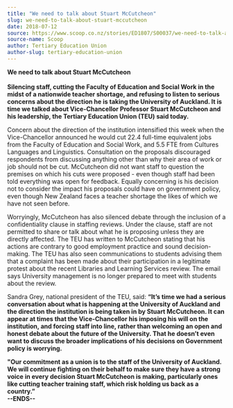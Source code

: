 ```yaml
---
title: "We need to talk about Stuart McCutcheon"
slug: we-need-to-talk-about-stuart-mccutcheon
date: 2018-07-12
source: https://www.scoop.co.nz/stories/ED1807/S00037/we-need-to-talk-about-stuart-mccutcheon.htm
source-name: Scoop
author: Tertiary Education Union
author-slug: tertiary-education-union
---
```


<p><strong>We need to talk about Stuart
McCutcheon</strong><br><strong></strong><br><strong>Silencing
staff, cutting the Faculty of Education and Social Work in
the midst of a nationwide teacher shortage, and refusing to
listen to serious concerns about the direction he is taking
the University of Auckland. It is time we talked about
Vice-Chancellor Professor Stuart McCutcheon and his
leadership, the Tertiary Education Union (TEU) said
today.</strong></p>

<p>Concern about the direction of the
institution intensified this week when the Vice-Chancellor
announced he would cut 22.4 full-time equivalent jobs from
the Faculty of Education and Social Work, and 5.5 FTE from
Cultures Languages and Linguistics. Consultation on the
proposals discouraged respondents from discussing anything
other than why their area of work or job should not be cut.
McCutcheon did not want staff to question the premises on
which his cuts were proposed - even though staff had been
told everything was open for feedback. Equally concerning is
his decision not to consider the impact his proposals could
have on government policy, even though New Zealand faces a
teacher shortage the likes of which we have not seen
before.</p>

<p>Worryingly, McCutcheon has also silenced debate
through the inclusion of a confidentiality clause in
staffing reviews. Under the clause, staff are not permitted
to share or talk about what he is proposing unless they are
directly affected. The TEU has written to McCutcheon
stating that his actions are contrary to good employment
practice and sound decision-making. The TEU has also seen
communications to students advising them that a complaint
has been made about their participation in a legitimate
protest about the recent Libraries and Learning Services
review. The email says University management is no longer
prepared to meet with students about the review.<p>

<p>Sandra
Grey, national president of the TEU, said: <strong>“It’s
time we had a serious conversation about what is happening
at the University of Auckland and the direction the
institution is being taken in by Stuart McCutcheon. It can
appear at times that the Vice-Chancellor his imposing his
will on the institution, and forcing staff into line, rather
than welcoming an open and honest debate about the future of
the University. That he doesn’t even want to discuss the
broader implications of his decisions on Government policy
is worrying.</strong></p>

<p><strong>"Our commitment as a union
is to the staff of the University of Auckland. We will
continue fighting on their behalf to make sure they have a
strong voice in every decision Stuart McCutcheon is making,
particularly ones like cutting teacher training staff, which
risk holding us back as a
country.”</strong><br><strong>--ENDS--</strong></p>